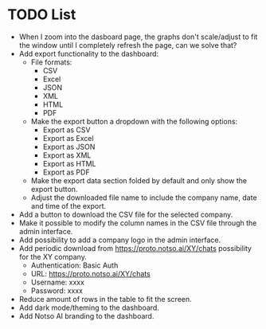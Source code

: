 # TODO List

- When I zoom into the dasboard page, the graphs don't scale/adjust to fit the window until I completely refresh the page, can we solve that?
- Add export functionality to the dashboard:
  - File formats:
    - CSV
    - Excel
    - JSON
    - XML
    - HTML
    - PDF
  - Make the export button a dropdown with the following options:
    - Export as CSV
    - Export as Excel
    - Export as JSON
    - Export as XML
    - Export as HTML
    - Export as PDF
  - Make the export data section folded by default and only show the export button.
  - Adjust the downloaded file name to include the company name, date and time of the export.
- Add a button to download the CSV file for the selected company.
- Make it possible to modify the column names in the CSV file through the admin interface.
- Add possibility to add a company logo in the admin interface.
- Add periodic download from <https://proto.notso.ai/XY/chats> possibility for the XY company.
  - Authentication: Basic Auth
  - URL: <https://proto.notso.ai/XY/chats>
  - Username: xxxx
  - Password: xxxx
- Reduce amount of rows in the table to fit the screen.
- Add dark mode/theming to the dashboard.
- Add Notso AI branding to the dashboard.

